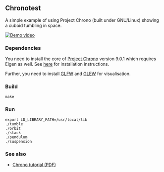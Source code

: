 ## Chronotest

A simple example of using Project Chrono (built under GNU/Linux) showing a cuboid tumbling in space.

[![Demo video](https://i.ytimg.com/vi/sOVNxBt_VFk/hqdefault.jpg)](https://www.youtube.com/watch?v=sOVNxBt_VFk)

### Dependencies

You need to install the core of [Project Chrono][1] version 9.0.1 which requires Eigen as well.
See [here][2] for installation instructions.

Further, you need to install [GLFW][3] and [GLEW][4] for visualisation.

### Build

```Shell
make
```

### Run

```Shell
export LD_LIBRARY_PATH=/usr/local/lib
./tumble
./orbit
./stack
./pendulum
./suspension
```

### See also

* [Chrono tutorial (PDF)][5]

[1]: https://projectchrono.org/
[2]: https://api.projectchrono.org/development/tutorial_install_chrono.html
[3]: https://www.glfw.org/
[4]: https://glew.sourceforge.net/
[5]: https://www.projectchrono.org/tasora/download/lecture_chrono_tutorial.pdf
